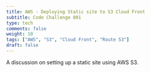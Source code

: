 ```yaml
---
title: AWS - Deploying Static site to S3 Cloud Front
subtitle: Code Challenge 001
type: tech
comments: false
weight: 10
tags: ["AWS", "S3", "Cloud Front", "Route 53"]
draft: false
---
```

A discussion on setting up a static site using AWS S3.

